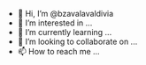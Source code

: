 - 👋 Hi, I’m @bzavalavaldivia
- 👀 I’m interested in ...
- 🌱 I’m currently learning ...
- 💞️ I’m looking to collaborate on ...
- 📫 How to reach me ...

<!---
bzavalavaldivia/bzavalavaldivia is a ✨ special ✨ repository because its `README.md` (this file) appears on your GitHub profile.
You can click the Preview link to take a look at your changes.
--->
